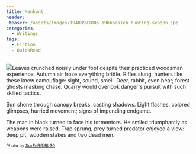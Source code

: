 ```yaml
---
title: Manhunt
header:
 teaser: /assets/images/10488971805_19bbbaa1eb_hunting-season.jpg
categories:
  - Writings
tags:
  - Fiction
  - QuickRead
---
```

<img src="https://douglangille.github.io/assets/images/10488971805_19bbbaa1eb_hunting-season.jpg">Leaves crunched noisily under foot despite their practiced woodsman experience. Autumn air froze everything brittle. Rifles slung, hunters like these knew camouflage: sight, sound, smell. Deer, rabbit, even bear; forest ghosts masking chase. Quarry would overlook danger's pursuit with such skilled tactics.

Sun shone through canopy breaks, casting shadows. Light flashes, colored glimpses, hurried movement; signs of impending endgame.

The man in black turned to face his tormentors. He smiled triumphantly as weapons were raised. Trap sprung, prey turned predator enjoyed a view: deep pit, wooden stakes and two dead men.

<small>Photo by <a href="http://www.flickr.com/photos/33143245@N02/10488971805">SurFeRGiRL30</a></small>